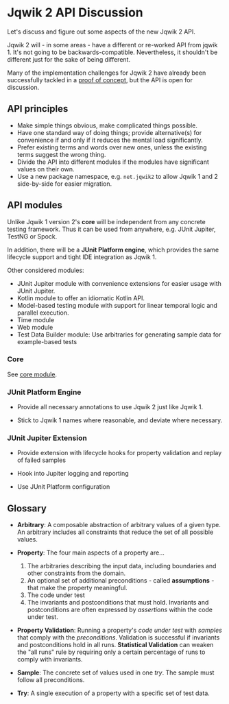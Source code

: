# Jqwik 2 API Discussion

Let's discuss and figure out some aspects of the new Jqwik 2 API.

Jqwik 2 will - in some areas - have a different or re-worked API from jqwik 1.
It's not going to be backwards-compatible. 
Nevertheless, it shouldn't be different just for the sake of being different.

Many of the implementation challenges for Jqwik 2 have already been successfully tackled in a [proof of concept](https://github.com/jqwik-team/jqwik2-poc),
but the API is open for discussion.

## API principles

- Make simple things obvious, make complicated things possible.
- Have one standard way of doing things; provide alternative(s) for convenience if and only if it reduces the mental load significantly.
- Prefer existing terms and words over new ones, unless the existing terms suggest the wrong thing.
- Divide the API into different modules if the modules have significant values on their own.
- Use a new package namespace, e.g. `net.jqwik2` to allow Jqwik 1 and 2 side-by-side for easier migration.

## API modules

Unlike Jqwik 1 version 2's **core** will be independent from any concrete testing framework.
Thus it can be used from anywhere, e.g. JUnit Jupiter, TestNG or Spock.

In addition, there will be a **JUnit Platform engine**, which provides the same lifecycle support and tight IDE integration as Jqwik 1.

Other considered modules:
- JUnit Jupiter module with convenience extensions for easier usage with JUnit Jupiter.
- Kotlin module to offer an idiomatic Kotlin API.
- Model-based testing module with support for linear temporal logic and parallel execution.
- Time module
- Web module
- Test Data Builder module: Use arbitraries for generating sample data for example-based tests


### Core

See [core module](./core-module.md).

### JUnit Platform Engine

- Provide all necessary annotations to use Jqwik 2 just like Jqwik 1.

- Stick to Jqwik 1 names where reasonable, and deviate where necessary.

### JUnit Jupiter Extension

- Provide extension with lifecycle hooks for property validation and replay of failed samples

- Hook into Jupiter logging and reporting

- Use JUnit Platform configuration
 

## Glossary

- **Arbitrary**: A composable abstraction of arbitrary values of a given type.
  An arbitrary includes all constraints that reduce the set of all possible values.

- **Property**: The four main aspects of a property are...

  1. The arbitraries describing the input data, including boundaries and other constraints from the domain.
  2. An optional set of additional preconditions - called **assumptions** - that make the property meaningful.
  4. The code under test
  5. The invariants and postconditions that must hold.
     Invariants and postconditions are often expressed by _assertions_ within the code under test.

- **Property Validation**: Running a property's _code under test_ with _samples_ that comply with the _preconditions_.
  Validation is successful if invariants and postconditions hold in all runs.
  **Statistical Validation** can weaken the "all runs" rule by requiring only a certain percentage of runs to comply with invariants.

- **Sample**: The concrete set of values used in one _try_. The sample must follow all preconditions.

- **Try**: A single execution of a property with a specific set of test data.
